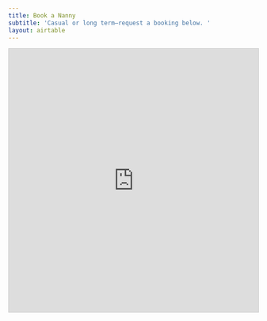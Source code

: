 ```yaml
---
title: Book a Nanny
subtitle: 'Casual or long term—request a booking below. '
layout: airtable
---
```


<script src="https://static.airtable.com/js/embed/embed_snippet_v1.js"></script><iframe class="airtable-embed" src="https://airtable.com/embed/shrPfuuE4KGARfN88?backgroundColor=teal" frameborder="0" onmousewheel="" width="100%" height="533" style="background: transparent; border: 1px solid #ccc;"></iframe>